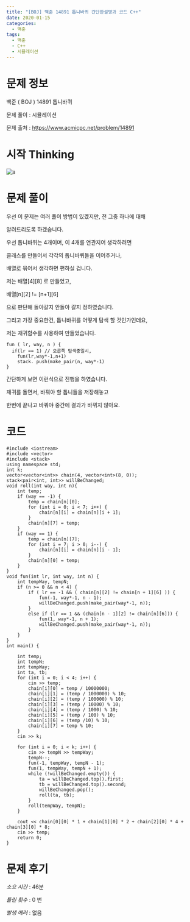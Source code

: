 ```yaml
---
title: "[BOJ] 백준 14891 톱니바퀴 간단한설명과 코드 C++"
date: 2020-01-15
categories: 
  - 백준
tags: 
  - 백준
  - C++
  - 시뮬레이션
---
```

# 문제 정보
백준 ( BOJ ) 14891 톱니바퀴

문제 풀이 : 시뮬레이션

문제 출처 : https://www.acmicpc.net/problem/14891


# 시작 Thinking
![a](https://user-images.githubusercontent.com/36880919/72430872-c3756080-37d6-11ea-9ec4-2f9e4216e391.jpg)

# 문제 풀이
 우선 이 문제는 여러 풀이 방법이 있곘지만, 전 그중 하나에 대해 
 
 알려드리도록 하겠습니다. 
 
 우선 톱니바퀴는 4개이며, 이 4개를 연관지어 생각하려면
 
 클래스를 만들어서 각각의 톱니바퀴들을 이어주거나, 
 
 배열로 묶어서 생각하면 편하실 겁니다. 
 
 저는 배열[4][8] 로 만들었고, 
 
 배열[n][2] != [n+1][6] 
 
 으로 판단해 돌아갈지 안돌아 갈지 정하였습니다. 
 
 그리고 가장 중요한건, 톱니바퀴를 어떻게 탐색 할 것인가인데요, 
 
 저는 재귀함수를 사용하여 만들었습니다.
 
```
fun ( lr, way, n ) {
  if(lr == 1) // 오른쪽 탐색중일시, 
    fun(lr,way*-1,n+1)
    stack. push(make_pair(n, way*-1)
}
```
 간단하게 보면 이런식으로 진행을 하였습니다.  
 
 재귀를 돌면서, 바꿔야 할 톱니들을 저장해놓고 
 
 한번에 끝나고 바꿔야 중간에 결과가  바뀌지 않아요.
 
 
# 코드 
```
#include <iostream>
#include <vector>
#include <stack>
using namespace std;
int k;
vector<vector<int>> chain(4, vector<int>(8, 0));
stack<pair<int, int>> willBeChanged;
void roll(int way, int n){
	int temp;
	if (way == -1) {
		temp = chain[n][0];
		for (int i = 0; i < 7; i++) {
			chain[n][i] = chain[n][i + 1];
		}
		chain[n][7] = temp;
	}
	if (way == 1) {
		temp = chain[n][7];
		for (int i = 7; i > 0; i--) {
			chain[n][i] = chain[n][i - 1];
		}
		chain[n][0] = temp;
	}
}
void fun(int lr, int way, int n) {
	int tempWay, tempN;
	if (n >= 0 && n < 4) {
		if ( lr == -1 && ( chain[n][2] != chain[n + 1][6] )) {
			fun(-1, way*-1, n - 1);
			willBeChanged.push(make_pair(way*-1, n));
		}
		else if (lr == 1 && (chain[n - 1][2] != chain[n][6])) {
			fun(1, way*-1, n + 1);
			willBeChanged.push(make_pair(way*-1, n));
		}
	}
}
int main() {
	
	int temp;
	int tempN;
	int tempWay;
	int ta, tb;
	for (int i = 0; i < 4; i++) {
		cin >> temp;
		chain[i][0] = temp / 10000000;
		chain[i][1] = (temp / 1000000) % 10;
		chain[i][2] = (temp / 100000) % 10;
		chain[i][3] = (temp / 10000) % 10;
		chain[i][4] = (temp / 1000) % 10;
		chain[i][5] = (temp / 100) % 10;
		chain[i][6] = (temp /10) % 10;
		chain[i][7] = temp % 10;
	}
	cin >> k;

	for (int i = 0; i < k; i++) {
		cin >> tempN >> tempWay;
		tempN--;
		fun(-1, tempWay, tempN - 1);
		fun(1, tempWay, tempN + 1);
		while (!willBeChanged.empty()) {
			ta = willBeChanged.top().first;
			tb = willBeChanged.top().second;
			willBeChanged.pop();
			roll(ta, tb);
		}
		roll(tempWay, tempN);
	}
	
	cout << chain[0][0] * 1 + chain[1][0] * 2 + chain[2][0] * 4 + chain[3][0] * 8;
	cin >> temp;
	return 0;
}
```

# 문제 후기

 *소요 시간* : 46분

 *틀린 횟수* : 0 번

 *발생 에러* : 없음
